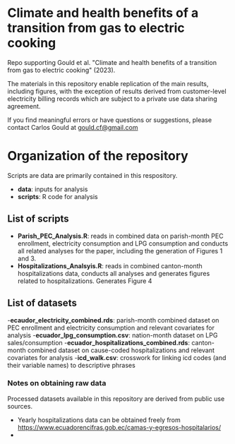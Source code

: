 # Climate and health benefits of a transition from gas to electric cooking
Repo supporting Gould et al. "Climate and health benefits of a transition from gas to electric cooking" (2023).

The materials in this repository enable replication of the main results, including figures, with the exception of results derived from customer-level electricity billing records which are subject to a private use data sharing agreement. 

If you find meaningful errors or have questions or suggestions, please contact Carlos Gould at gould.cf@gmail.com

# Organization of the repository

Scripts are data are primarily contained in this respository.

- **data**: inputs for analysis
- **scripts**: R code for analysis

## List of scripts

- **Parish_PEC_Analysis.R**: reads in combined data on parish-month PEC enrollment, electricity consumption and LPG consumption and conducts all related analyses for the paper, including the generation of Figures 1 and 3.
- **Hospitalizations_Analsyis.R**: reads in combined canton-month hospitalizations data, conducts all analyses and generates figures related to hospitalizations. Generates Figure 4

## List of datasets

-**ecaudor_electricity_combined.rds**: parish-month combined dataset on PEC enrollment and electricity consumption and relevant covariates for analysis
-**ecuador_lpg_consumption.csv**: nation-month dataset on LPG sales/consumption
-**ecuador_hospitalizations_combined.rds**: canton-month combined dataset on cause-coded hospitalizations and relevant covariates for analysis
-**icd_walk.csv**: crosswork for linking icd codes (and their variable names) to descriptive phrases

### Notes on obtaining raw data

Processed datasets available in this repository are derived from public use sources. 

- Yearly hospitalizations data can be obtained freely from https://www.ecuadorencifras.gob.ec/camas-y-egresos-hospitalarios/
- 
